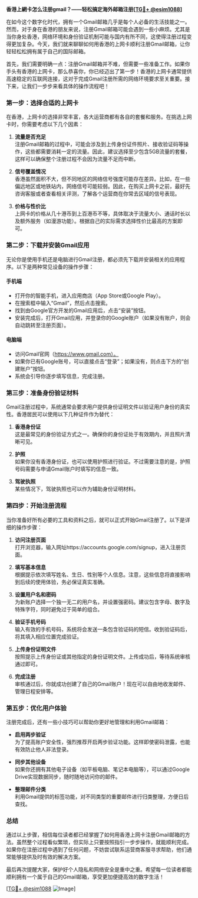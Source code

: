 **香港上網卡怎么注册gmail？——轻松搞定海外邮箱注册[[TG💪+ @esim1088](https://t.me/s/esim1088)]**

在如今这个数字化时代，拥有一个Gmail邮箱几乎是每个人必备的生活技能之一。然而，对于身在香港的朋友来说，注册Gmail邮箱可能会遇到一些小麻烦。尤其是当你身处香港，网络环境和身份验证机制可能与国内有所不同，这使得注册过程变得更加复杂。今天，我们就来聊聊如何用香港的上网卡顺利注册Gmail邮箱，让你轻轻松松拥有属于自己的国际邮箱。

首先，我们需要明确一点：注册Gmail邮箱并不难，但需要一些准备工作。如果你手头有香港的上网卡，那么恭喜你，你已经迈出了第一步！香港的上网卡通常提供高速稳定的互联网连接，这对于完成Gmail注册所需的网络环境要求至关重要。接下来，让我们一步步来看具体的操作流程吧！

### **第一步：选择合适的上网卡**

在香港，上网卡的选择非常丰富，各大运营商都有各自的套餐和服务。在挑选上网卡时，你需要考虑以下几个因素：

1. **流量是否充足**  
   注册Gmail邮箱的过程中，可能会涉及到上传身份证件照片、接收验证码等操作，这些都需要消耗一定的流量。因此，建议选择至少包含5GB流量的套餐，这样可以确保整个注册过程不会因为流量不足而中断。

2. **信号覆盖情况**  
   香港虽然面积不大，但不同地区的网络信号强度可能存在差异。比如，在一些偏远地区或地铁站内，网络信号可能较弱。因此，在购买上网卡之前，最好先咨询客服或者查看相关评测，了解各个运营商在你常去区域的信号表现。

3. **价格与性价比**  
   上网卡的价格从几十港币到上百港币不等，具体取决于流量大小、通话时长以及额外服务（如漫游功能）。根据自己的实际需求选择性价比最高的方案即可。

### **第二步：下载并安装Gmail应用**

无论你是使用手机还是电脑进行Gmail注册，都必须先下载并安装相关的应用程序。以下是两种常见设备的操作步骤：

#### **手机端**
- 打开你的智能手机，进入应用商店（App Store或Google Play）。
- 在搜索框中输入“Gmail”，然后点击搜索。
- 找到由Google官方开发的Gmail应用后，点击“安装”按钮。
- 安装完成后，打开Gmail应用，并登录你的Google账户（如果没有账户，则会自动跳转至注册页面）。

#### **电脑端**
- 访问Gmail官网（https://www.gmail.com）。
- 如果你已有Google账号，可以直接点击“登录”；如果没有，则点击下方的“创建账户”按钮。
- 系统会引导你逐步填写信息，完成注册。

### **第三步：准备身份验证材料**

Gmail注册过程中，系统通常会要求用户提供身份证明文件以验证用户身份的真实性。香港居民可以使用以下几种证件作为替代：

1. **香港身份证**  
   这是最常见的身份验证方式之一。确保你的身份证处于有效期内，并且照片清晰可见。

2. **护照**  
   如果你没有香港身份证，也可以使用护照进行验证。不过需要注意的是，护照号码需要与申请Gmail账户时填写的信息一致。

3. **驾驶执照**  
   某些情况下，驾驶执照也可以作为辅助身份证明材料。

### **第四步：开始注册流程**

当你准备好所有必要的工具和资料之后，就可以正式开始Gmail注册了。以下是详细的操作步骤：

1. **访问注册页面**  
   打开浏览器，输入网址https://accounts.google.com/signup，进入注册页面。

2. **填写基本信息**  
   根据提示依次填写姓名、生日、性别等个人信息。注意，这些信息将直接影响到后续的使用体验，务必保证真实准确。

3. **设置用户名和密码**  
   为新账户选择一个独一无二的用户名，并设置强密码。建议包含字母、数字及特殊字符，同时避免过于简单的组合。

4. **验证手机号码**  
   输入有效的手机号码，系统将会发送一条包含验证码的短信。收到验证码后，将其填入相应位置完成验证。

5. **上传身份证明文件**  
   按照提示上传身份证或其他指定的身份证明文件。上传成功后，等待系统审核通过即可。

6. **完成注册**  
   审核通过后，你就成功创建了自己的Gmail账户！现在可以自由地收发邮件、管理日程安排等。

### **第五步：优化用户体验**

注册完成后，还有一些小技巧可以帮助你更好地管理和利用Gmail邮箱：

- **启用两步验证**  
  为了提高账户安全性，强烈推荐开启两步验证功能。这样即使密码泄露，也能有效防止他人非法登录。

- **同步其他设备**  
  如果你还拥有其他电子设备（如平板电脑、笔记本电脑等），可以通过Google Drive实现数据同步，随时随地访问你的邮件。

- **整理邮件分类**  
  利用Gmail提供的标签功能，对不同类型的重要邮件进行归类整理，方便日后查找。

### **总结**

通过以上步骤，相信每位读者都已经掌握了如何用香港上网卡注册Gmail邮箱的方法。虽然整个过程看似繁琐，但实际上只要按照指引一步步操作，就能顺利完成。如果你在注册过程中遇到了任何问题，不妨尝试联系运营商客服寻求帮助，他们通常能够提供及时有效的解决方案。

最后再次提醒大家，保护好个人隐私和网络安全是重中之重。希望每一位读者都能顺利拥有一个属于自己的Gmail邮箱，享受更加便捷高效的数字生活！

[[TG💪+ @esim1088](https://t.me/s/esim1088) ![Image](https://i.postimg.cc/4NQfJmqS/Snipaste-2025-05-13-00-14-12.png)]